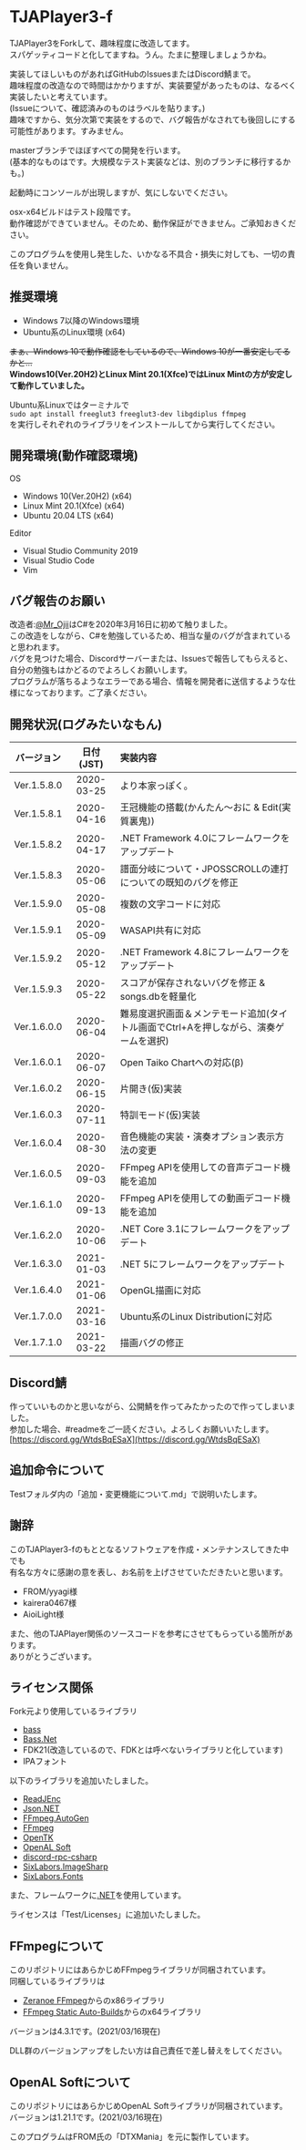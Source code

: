 # TJAPlayer3-f
TJAPlayer3をForkして、趣味程度に改造してます。  
スパゲッティコードと化してますね。うん。たまに整理しましょうかね。

実装してほしいものがあればGitHubのIssuesまたはDiscord鯖まで。  
趣味程度の改造なので時間はかかりますが、実装要望があったものは、なるべく実装したいと考えています。  
(Issueについて、確認済みのものはラベルを貼ります。)  
趣味ですから、気分次第で実装をするので、バグ報告がなされても後回しにする可能性があります。すみません。

masterブランチでほぼすべての開発を行います。  
(基本的なものはです。大規模なテスト実装などは、別のブランチに移行するかも。)

起動時にコンソールが出現しますが、気にしないでください。

osx-x64ビルドはテスト段階です。  
動作確認ができていません。そのため、動作保証ができません。ご承知おきください。

このプログラムを使用し発生した、いかなる不具合・損失に対しても、一切の責任を負いません。


## 推奨環境
* Windows 7以降のWindows環境  
* Ubuntu系のLinux環境 (x64)  

~~まぁ、Windows 10で動作確認をしているので、Windows 10が一番安定してるかと...~~  
__Windows10(Ver.20H2)とLinux Mint 20.1(Xfce)ではLinux Mintの方が安定して動作していました。__


Ubuntu系Linuxではターミナルで  
``sudo apt install freeglut3 freeglut3-dev libgdiplus ffmpeg``  
を実行しそれぞれのライブラリをインストールしてから実行してください。


## 開発環境(動作確認環境)
OS
* Windows 10(Ver.20H2) (x64)  
* Linux Mint 20.1(Xfce) (x64)  
* Ubuntu 20.04 LTS (x64)

Editor
* Visual Studio Community 2019  
* Visual Studio Code  
* Vim

## バグ報告のお願い
改造者:[@Mr_Ojii](https://twitter.com/Mr_Ojii)はC#を2020年3月16日に初めて触りました。  
この改造をしながら、C#を勉強しているため、相当な量のバグが含まれていると思われます。  
バグを見つけた場合、Discordサーバーまたは、Issuesで報告してもらえると、自分の勉強もはかどるのでよろしくお願いします。  
プログラムが落ちるようなエラーである場合、情報を開発者に送信するような仕様になっております。ご了承ください。

## 開発状況(ログみたいなもん)
|バージョン |日付(JST) |                                        実装内容                                        |
|:---------:|:--------:|:---------------------------------------------------------------------------------------|
|Ver.1.5.8.0|2020-03-25|より本家っぽく。                                                                        |
|Ver.1.5.8.1|2020-04-16|王冠機能の搭載(かんたん～おに & Edit(実質裏鬼))                                         |
|Ver.1.5.8.2|2020-04-17|.NET Framework 4.0にフレームワークをアップデート                                        |
|Ver.1.5.8.3|2020-05-06|譜面分岐について・JPOSSCROLLの連打についての既知のバグを修正                            |
|Ver.1.5.9.0|2020-05-08|複数の文字コードに対応                                                                  |
|Ver.1.5.9.1|2020-05-09|WASAPI共有に対応                                                                        |
|Ver.1.5.9.2|2020-05-12|.NET Framework 4.8にフレームワークをアップデート                                        |
|Ver.1.5.9.3|2020-05-22|スコアが保存されないバグを修正 & songs.dbを軽量化                                       |
|Ver.1.6.0.0|2020-06-04|難易度選択画面＆メンテモード追加(タイトル画面でCtrl+Aを押しながら、演奏ゲームを選択)    |
|Ver.1.6.0.1|2020-06-07|Open Taiko Chartへの対応(β)                                                            |
|Ver.1.6.0.2|2020-06-15|片開き(仮)実装                                                                          |
|Ver.1.6.0.3|2020-07-11|特訓モード(仮)実装                                                                      |
|Ver.1.6.0.4|2020-08-30|音色機能の実装・演奏オプション表示方法の変更                                            |
|Ver.1.6.0.5|2020-09-03|FFmpeg APIを使用しての音声デコード機能を追加                                            |
|Ver.1.6.1.0|2020-09-13|FFmpeg APIを使用しての動画デコード機能を追加                                            |
|Ver.1.6.2.0|2020-10-06|.NET Core 3.1にフレームワークをアップデート                                             |
|Ver.1.6.3.0|2021-01-03|.NET 5にフレームワークをアップデート                                                    |
|Ver.1.6.4.0|2021-01-06|OpenGL描画に対応                                                                        |
|Ver.1.7.0.0|2021-03-16|Ubuntu系のLinux Distributionに対応                                                      |
|Ver.1.7.1.0|2021-03-22|描画バグの修正                                                                          |

## Discord鯖
作っていいものかと思いながら、公開鯖を作ってみたかったので作ってしまいました。  
参加した場合、#readmeをご一読ください。よろしくお願いいたします。  
[https://discord.gg/WtdsBqESaX](https://discord.gg/WtdsBqESaX)

## 追加命令について
Testフォルダ内の「追加・変更機能について.md」で説明いたします。

## 謝辞
このTJAPlayer3-fのもととなるソフトウェアを作成・メンテナンスしてきた中でも  
有名な方々に感謝の意を表し、お名前を上げさせていただきたいと思います。

- FROM/yyagi様
- kairera0467様
- AioiLight様

また、他のTJAPlayer関係のソースコードを参考にさせてもらっている箇所があります。  
ありがとうございます。

## ライセンス関係
Fork元より使用しているライブラリ
* [bass](https://www.un4seen.com/bass.html)
* [Bass.Net](http://bass.radio42.com/)
* FDK21(改造しているので、FDKとは呼べないライブラリと化しています)
* IPAフォント

以下のライブラリを追加いたしました。
* [ReadJEnc](https://github.com/hnx8/ReadJEnc)
* [Json.NET](https://www.newtonsoft.com/json)
* [FFmpeg.AutoGen](https://github.com/Ruslan-B/FFmpeg.AutoGen)
* [FFmpeg](https://ffmpeg.org/)
* [OpenTK](https://opentk.net/)
* [OpenAL Soft](https://openal-soft.org/)
* [discord-rpc-csharp](https://github.com/Lachee/discord-rpc-csharp)
* [SixLabors.ImageSharp](https://github.com/SixLabors/ImageSharp)
* [SixLabors.Fonts](https://github.com/SixLabors/Fonts)

また、フレームワークに[.NET](https://dotnet.microsoft.com/)を使用しています。

ライセンスは「Test/Licenses」に追加いたしました。

## FFmpegについて
このリポジトリにはあらかじめFFmpegライブラリが同梱されています。  
同梱しているライブラリは
+ [Zeranoe FFmpeg](http://ffmpeg.zeranoe.com/builds/)からのx86ライブラリ  
+ [FFmpeg Static Auto-Builds](https://github.com/BtbN/FFmpeg-Builds)からのx64ライブラリ  

バージョンは4.3.1です。(2021/03/16現在)

DLL群のバージョンアップをしたい方は自己責任で差し替えをしてください。  

## OpenAL Softについて
このリポジトリにはあらかじめOpenAL Softライブラリが同梱されています。  
バージョンは1.21.1です。(2021/03/16現在)

このプログラムはFROM氏の「DTXMania」を元に製作しています。

